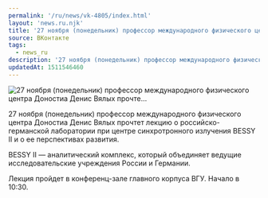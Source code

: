 ```yaml
---
permalink: '/ru/news/vk-4805/index.html'
layout: 'news.ru.njk'
title: '27 ноября (понедельник) профессор международного физического центра Доностиа Денис Вялых прочте'
source: ВКонтакте
tags:
  - news_ru
description: '27 ноября (понедельник) профессор международного физического центра Доностиа Денис Вялых прочте…'
updatedAt: 1511546460
---
```

![27 ноября (понедельник) профессор международного физического центра Доностиа Денис Вялых прочте…](https://sun9-57.userapi.com/impf/c840133/v840133142/4bd98/I-SHtqxtcg4.jpg?size=1280x689&quality=96&sign=a8bb8268e9dfb04536ffa38f3b194de5&c_uniq_tag=7IJcFhPFRNI2GjdrM2Tm3TLBzPGmdvtod1FMg1XKChE&type=album)

27 ноября (понедельник) профессор международного физического центра Доностиа Денис Вялых прочтет лекцию о российско-германской лаборатории при центре синхротронного излучения BESSY II и о ее перспективах развития.

BESSY II — аналитический комплекс, который объединяет ведущие исследовательские учреждения России и Германии.

Лекция пройдет в конференц-зале главного корпуса ВГУ. Начало в 10:30.
